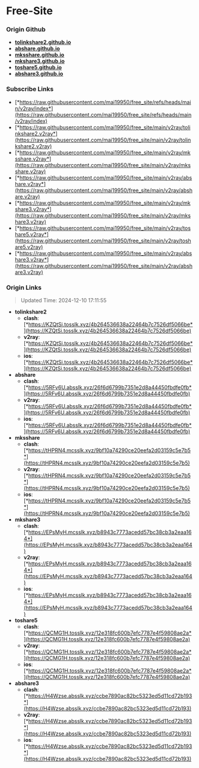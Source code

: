 # Free-Site

### Origin Github

- [**tolinkshare2.github.io**](https://github.com/tolinkshare2/tolinkshare2.github.io)
- [**abshare.github.io**](https://github.com/abshare/abshare.github.io)
- [**mksshare.github.io**](https://github.com/mksshare/mksshare.github.io)
- [**mkshare3.github.io**](https://github.com/mkshare3/mkshare3.github.io)
- [**toshare5.github.io**](https://github.com/toshare5/toshare5.github.io)
- [**abshare3.github.io**](https://github.com/abshare3/abshare3.github.io)

### Subscribe Links

- [*https://raw.githubusercontent.com/mai19950/free_site/refs/heads/main/v2ray/index*](https://raw.githubusercontent.com/mai19950/free_site/refs/heads/main/v2ray/index)
- [*https://raw.githubusercontent.com/mai19950/free_site/main/v2ray/tolinkshare2.v2ray*](https://raw.githubusercontent.com/mai19950/free_site/main/v2ray/tolinkshare2.v2ray)
- [*https://raw.githubusercontent.com/mai19950/free_site/main/v2ray/mksshare.v2ray*](https://raw.githubusercontent.com/mai19950/free_site/main/v2ray/mksshare.v2ray)
- [*https://raw.githubusercontent.com/mai19950/free_site/main/v2ray/abshare.v2ray*](https://raw.githubusercontent.com/mai19950/free_site/main/v2ray/abshare.v2ray)
- [*https://raw.githubusercontent.com/mai19950/free_site/main/v2ray/mkshare3.v2ray*](https://raw.githubusercontent.com/mai19950/free_site/main/v2ray/mkshare3.v2ray)
- [*https://raw.githubusercontent.com/mai19950/free_site/main/v2ray/toshare5.v2ray*](https://raw.githubusercontent.com/mai19950/free_site/main/v2ray/toshare5.v2ray)
- [*https://raw.githubusercontent.com/mai19950/free_site/main/v2ray/abshare3.v2ray*](https://raw.githubusercontent.com/mai19950/free_site/main/v2ray/abshare3.v2ray)

### Origin Links

> Updated Time: 2024-12-10 17:11:55

- **tolinkshare2**
  - **clash**: [*https://KZQtSi.tosslk.xyz/4b264536638a22464b7c7526df5066be*](https://KZQtSi.tosslk.xyz/4b264536638a22464b7c7526df5066be)
  - **v2ray**: [*https://KZQtSi.tosslk.xyz/4b264536638a22464b7c7526df5066be*](https://KZQtSi.tosslk.xyz/4b264536638a22464b7c7526df5066be)
  - **ios**: [*https://KZQtSi.tosslk.xyz/4b264536638a22464b7c7526df5066be*](https://KZQtSi.tosslk.xyz/4b264536638a22464b7c7526df5066be)
- **abshare**
  - **clash**: [*https://5RFv6U.absslk.xyz/26f6d6799b7351e2d8a44450fbdfe0fb*](https://5RFv6U.absslk.xyz/26f6d6799b7351e2d8a44450fbdfe0fb)
  - **v2ray**: [*https://5RFv6U.absslk.xyz/26f6d6799b7351e2d8a44450fbdfe0fb*](https://5RFv6U.absslk.xyz/26f6d6799b7351e2d8a44450fbdfe0fb)
  - **ios**: [*https://5RFv6U.absslk.xyz/26f6d6799b7351e2d8a44450fbdfe0fb*](https://5RFv6U.absslk.xyz/26f6d6799b7351e2d8a44450fbdfe0fb)
- **mksshare**
  - **clash**: [*https://tHPRN4.mcsslk.xyz/9bf10a74290ce20eefa2d03159c5e7b5*](https://tHPRN4.mcsslk.xyz/9bf10a74290ce20eefa2d03159c5e7b5)
  - **v2ray**: [*https://tHPRN4.mcsslk.xyz/9bf10a74290ce20eefa2d03159c5e7b5*](https://tHPRN4.mcsslk.xyz/9bf10a74290ce20eefa2d03159c5e7b5)
  - **ios**: [*https://tHPRN4.mcsslk.xyz/9bf10a74290ce20eefa2d03159c5e7b5*](https://tHPRN4.mcsslk.xyz/9bf10a74290ce20eefa2d03159c5e7b5)
- **mkshare3**
  - **clash**: [*https://EPsMyH.mcsslk.xyz/b8943c7773acedd57bc38cb3a2eaa164*](https://EPsMyH.mcsslk.xyz/b8943c7773acedd57bc38cb3a2eaa164)
  - **v2ray**: [*https://EPsMyH.mcsslk.xyz/b8943c7773acedd57bc38cb3a2eaa164*](https://EPsMyH.mcsslk.xyz/b8943c7773acedd57bc38cb3a2eaa164)
  - **ios**: [*https://EPsMyH.mcsslk.xyz/b8943c7773acedd57bc38cb3a2eaa164*](https://EPsMyH.mcsslk.xyz/b8943c7773acedd57bc38cb3a2eaa164)
- **toshare5**
  - **clash**: [*https://QCMG1H.tosslk.xyz/12e318fc600b7efc7787e4f59808ae2a*](https://QCMG1H.tosslk.xyz/12e318fc600b7efc7787e4f59808ae2a)
  - **v2ray**: [*https://QCMG1H.tosslk.xyz/12e318fc600b7efc7787e4f59808ae2a*](https://QCMG1H.tosslk.xyz/12e318fc600b7efc7787e4f59808ae2a)
  - **ios**: [*https://QCMG1H.tosslk.xyz/12e318fc600b7efc7787e4f59808ae2a*](https://QCMG1H.tosslk.xyz/12e318fc600b7efc7787e4f59808ae2a)
- **abshare3**
  - **clash**: [*https://H4Wzse.absslk.xyz/ccbe7890ac82bc5323ed5d11cd72b193*](https://H4Wzse.absslk.xyz/ccbe7890ac82bc5323ed5d11cd72b193)
  - **v2ray**: [*https://H4Wzse.absslk.xyz/ccbe7890ac82bc5323ed5d11cd72b193*](https://H4Wzse.absslk.xyz/ccbe7890ac82bc5323ed5d11cd72b193)
  - **ios**: [*https://H4Wzse.absslk.xyz/ccbe7890ac82bc5323ed5d11cd72b193*](https://H4Wzse.absslk.xyz/ccbe7890ac82bc5323ed5d11cd72b193)
